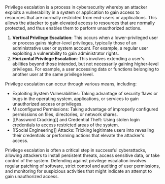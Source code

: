 Privilege escalation is a process in cybersecurity whereby an attacker exploits a vulnerability in a system or application to gain access to resources that are normally restricted from end-users or applications. This allows the attacker to gain elevated access to resources that are normally protected, and thus enables them to perform unauthorized actions.

1. **Vertical Privilege Escalation**: This occurs when a lower-privileged user or process gains higher-level privileges, typically those of an administrative user or system account. For example, a regular user exploiting a vulnerability to gain administrator rights.
2. **Horizontal Privilege Escalation**: This involves extending a user's abilities beyond those intended, but not necessarily gaining higher-level privileges. For example, a user accessing data or functions belonging to another user at the same privilege level.

Privilege escalation can occur through various means, including:

- Exploiting System Vulnerabilities: Taking advantage of security flaws or bugs in the operating system, applications, or services to gain unauthorized access or privileges.
- Misconfigured Permissions: Taking advantage of improperly configured permissions on files, directories, or network shares.
- [[Password Cracking]] and Credential Theft: Using stolen login credentials to access restricted areas of the system.
- [[Social Engineering]] Attacks: Tricking legitimate users into revealing their credentials or performing actions that elevate the attacker's access.

Privilege escalation is often a critical step in successful cyberattacks, allowing attackers to install persistent threats, access sensitive data, or take control of the system. Defending against privilege escalation involves regular patching of software, strict control and auditing of user permissions, and monitoring for suspicious activities that might indicate an attempt to gain unauthorized access.

